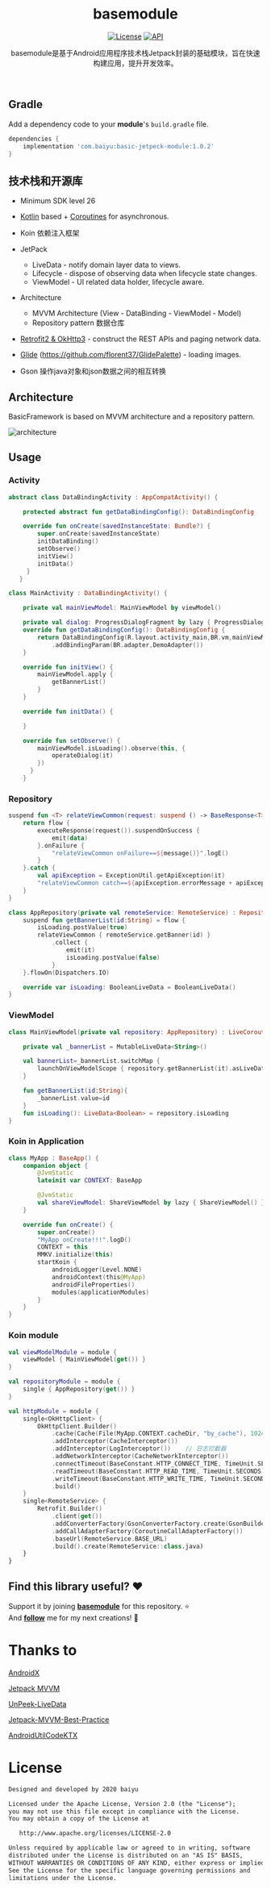 <h1 align="center">basemodule</h1>

<p align="center">
  <a href="https://opensource.org/licenses/Apache-2.0"><img alt="License" src="https://img.shields.io/badge/License-Apache%202.0-blue.svg"/></a>
  <a href="https://android-arsenal.com/api?level=26"><img alt="API" src="https://img.shields.io/badge/API-26%2B-brightgreen.svg?style=flat"/></a>
</p>

<p align="center">
basemodule是基于Android应用程序技术栈Jetpack封装的基础模块，旨在快速构建应用，提升开发效率。
</p>
</br>

## Gradle
 Add a dependency code to your **module**'s `build.gradle` file.
 ```gradle
 dependencies {
     implementation 'com.baiyu:basic-jetpeck-module:1.0.2'
 }
```

## 技术栈和开源库
- Minimum SDK level 26
- [Kotlin](https://kotlinlang.org/) based + [Coroutines](https://github.com/Kotlin/kotlinx.coroutines) for asynchronous.
- Koin 依赖注入框架
- JetPack
  - LiveData - notify domain layer data to views.
  - Lifecycle - dispose of observing data when lifecycle state changes.
  - ViewModel - UI related data holder, lifecycle aware.

- Architecture
  - MVVM Architecture (View - DataBinding - ViewModel - Model)
  - Repository pattern 数据仓库
- [Retrofit2 & OkHttp3](https://github.com/square/retrofit) - construct the REST APIs and paging network data.
- [Glide](https://github.com/bumptech/glide) (https://github.com/florent37/GlidePalette) - loading images.
- Gson   操作java对象和json数据之间的相互转换



## Architecture
BasicFramework is based on MVVM architecture and a repository pattern.

![architecture](https://user-images.githubusercontent.com/24237865/77502018-f7d36000-6e9c-11ea-92b0-1097240c8689.png)

## Usage
### Activity

```kotlin
abstract class DataBindingActivity : AppCompatActivity() {

    protected abstract fun getDataBindingConfig(): DataBindingConfig

    override fun onCreate(savedInstanceState: Bundle?) {
        super.onCreate(savedInstanceState)
        initDataBinding()
        setObserve()
        initView()
        initData()
     }
   }

class MainActivity : DataBindingActivity() {

    private val mainViewModel: MainViewModel by viewModel()

    private val dialog: ProgressDialogFragment by lazy { ProgressDialogFragment() }
    override fun getDataBindingConfig(): DataBindingConfig {
        return DataBindingConfig(R.layout.activity_main,BR.vm,mainViewModel)
            .addBindingParam(BR.adapter,DemoAdapter())
    }

    override fun initView() {
        mainViewModel.apply {
            getBannerList()
        }
    }

    override fun initData() {

    }

    override fun setObserve() {
        mainViewModel.isLoading().observe(this, {
            operateDialog(it)
        })
      }
    }
```

### Repository

```kotlin
suspend fun <T> relateViewCommon(request: suspend () -> BaseResponse<T>): Flow<T> {
    return flow {
        executeResponse(request()).suspendOnSuccess {
            emit(data)
        }.onFailure {
            "relateViewCommon onFailure==${message()}".logE()
        }
    }.catch {
        val apiException = ExceptionUtil.getApiException(it)
        "relateViewCommon catch==${apiException.errorMessage + apiException.errorCode}".logE()
    }
}

class AppRepository(private val remoteService: RemoteService) : Repository {
    suspend fun getBannerList(id:String) = flow {
        isLoading.postValue(true)
        relateViewCommon { remoteService.getBanner(id) }
            .collect {
                emit(it)
                isLoading.postValue(false)
            }
    }.flowOn(Dispatchers.IO)

    override var isLoading: BooleanLiveData = BooleanLiveData()
}
```

### ViewModel

```kotlin
class MainViewModel(private val repository: AppRepository) : LiveCoroutinesViewModel() {

    private val _bannerList = MutableLiveData<String>()

    val bannerList=_bannerList.switchMap {
        launchOnViewModelScope { repository.getBannerList(it).asLiveData() }
    }

    fun getBannerList(id:String){
        _bannerList.value=id
    }
    fun isLoading(): LiveData<Boolean> = repository.isLoading
}
```

### Koin in Application

```kotlin
class MyApp : BaseApp() {
    companion object {
        @JvmStatic
        lateinit var CONTEXT: BaseApp

        @JvmStatic
        val shareViewModel: ShareViewModel by lazy { ShareViewModel() }
    }

    override fun onCreate() {
        super.onCreate()
        "MyApp onCreate!!!".logD()
        CONTEXT = this
        MMKV.initialize(this)
        startKoin {
            androidLogger(Level.NONE)
            androidContext(this@MyApp)
            androidFileProperties()
            modules(applicationModules)
        }
    }
}
```

### Koin module

```kotlin
val viewModelModule = module {
    viewModel { MainViewModel(get()) }
}

val repositoryModule = module {
    single { AppRepository(get()) }
}

val httpModule = module {
    single<OkHttpClient> {
        OkHttpClient.Builder()
            .cache(Cache(File(MyApp.CONTEXT.cacheDir, "by_cache"), 1024 * 1024 * 256L))
            .addInterceptor(CacheInterceptor())
            .addInterceptor(LogInterceptor())    // 日志拦截器
            .addNetworkInterceptor(CacheNetworkInterceptor())
            .connectTimeout(BaseConstant.HTTP_CONNECT_TIME, TimeUnit.SECONDS)
            .readTimeout(BaseConstant.HTTP_READ_TIME, TimeUnit.SECONDS)
            .writeTimeout(BaseConstant.HTTP_WRITE_TIME, TimeUnit.SECONDS)
            .build()
    }
    single<RemoteService> {
        Retrofit.Builder()
            .client(get())
            .addConverterFactory(GsonConverterFactory.create(GsonBuilder().create()))
            .addCallAdapterFactory(CoroutineCallAdapterFactory())
            .baseUrl(RemoteService.BASE_URL)
            .build().create(RemoteService::class.java)
    }
}
```
## Find this library useful? :heart:
Support it by joining __[basemodule](https://github.com/by8023hxy/basemodule)__ for this repository. :star: <br>
And __[follow](https://github.com/by8023hxy)__ me for my next creations! 🤩

# Thanks to

[AndroidX](https://developer.android.google.cn/jetpack/androidx)

[Jetpack MVVM](https://developer.android.google.cn/jetpack/)

[UnPeek-LiveData](https://github.com/KunMinX/UnPeek-LiveData)

[Jetpack-MVVM-Best-Practice](https://github.com/KunMinX/Jetpack-MVVM-Best-Practice)

[AndroidUtilCodeKTX](https://github.com/lulululbj/AndroidUtilCodeKTX)

# License
```xml
Designed and developed by 2020 baiyu

Licensed under the Apache License, Version 2.0 (the "License");
you may not use this file except in compliance with the License.
You may obtain a copy of the License at

   http://www.apache.org/licenses/LICENSE-2.0

Unless required by applicable law or agreed to in writing, software
distributed under the License is distributed on an "AS IS" BASIS,
WITHOUT WARRANTIES OR CONDITIONS OF ANY KIND, either express or implied.
See the License for the specific language governing permissions and
limitations under the License.
```
